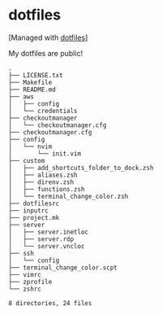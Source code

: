 # dotfiles

[Managed with [dotfiles](https://github.com/jbernard/dotfiles)]

My dotfiles are public!

```
.
├── LICENSE.txt
├── Makefile
├── README.md
├── aws
│   ├── config
│   └── credentials
├── checkoutmanager
│   └── checkoutmanager.cfg
├── checkoutmanager.cfg
├── config
│   └── nvim
│       └── init.vim
├── custom
│   ├── add_shortcuts_folder_to_dock.zsh
│   ├── aliases.zsh
│   ├── direnv.zsh
│   ├── functions.zsh
│   └── terminal_change_color.zsh
├── dotfilesrc
├── inputrc
├── project.mk
├── server
│   ├── server.inetloc
│   ├── server.rdp
│   └── server.vncloc
├── ssh
│   └── config
├── terminal_change_color.scpt
├── vimrc
├── zprofile
└── zshrc

8 directories, 24 files
```
